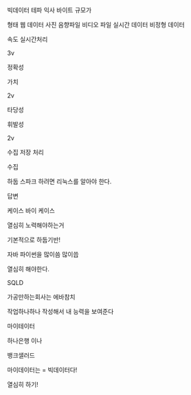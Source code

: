 빅데이터 테파 익사 바이트  규모가

형태 웹 데이터 사진 음향파일 비디오 파일 실시간 데이터 비정형 데이터 

속도  실시간처리 

3v



정확성 

가치 

2v



타당성

휘발성 

2v 



수집 저장 처리 



수집 



하둡 스파크  하려면 리눅스를 알아야 한다. 



답변

케이스 바이 케이스

열심히 노력해야하는거



기본적으로 하둡기반!

자바 파이썬을 많이씀 많이씁 

열심히 해야한다.





SQLD



가공만하는회사는 에바참치







작업하나하나 작성해서 내 능력을 보여준다



마이테이터

하나은행 이나 

뱅크샐러드



마이데이터는 = 빅데이터다!



열심히 하기!